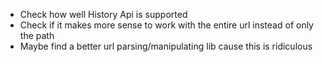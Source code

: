 * Check how well History Api is supported
* Check if it makes more sense to work with the entire url instead of only the path
* Maybe find a better url parsing/manipulating lib cause this is ridiculous